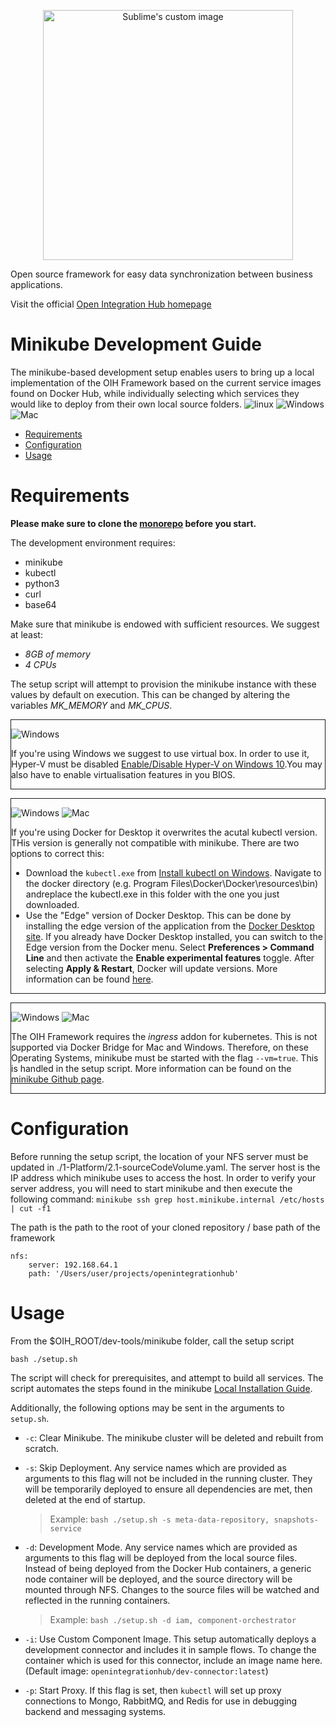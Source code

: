 
<p align="center">
  <img src="https://github.com/openintegrationhub/openintegrationhub/blob/master/Assets/medium-oih-einzeilig-zentriert.jpg" alt="Sublime's custom image" width="400"/>
</p>

Open source framework for easy data synchronization between business applications.

Visit the official [Open Integration Hub homepage](https://www.openintegrationhub.de/)

# Minikube Development Guide

The minikube-based development setup enables users to bring up a local implementation of the OIH Framework based on the current service images found on Docker Hub, while individually selecting which services they would like to deploy from their own local source folders. 
![linux](https://img.shields.io/badge/Linux-red.svg) ![Windows](https://img.shields.io/badge/Windows-blue.svg) ![Mac](https://img.shields.io/badge/Mac-green.svg)

- [Requirements](#requirements)
- [Configuration](#configuration)
- [Usage](#usage)

# Requirements

**Please make sure to clone the [monorepo](https://github.com/openintegrationhub/openintegrationhub) before you start.**

The development environment requires:
- minikube
- kubectl
- python3
- curl
- base64

Make sure that minikube is endowed with sufficient resources. We suggest at least:

- _8GB of memory_
- _4 CPUs_

The setup script will attempt to provision the minikube instance with these values by default on execution. This can be changed by altering the variables *MK_MEMORY* and *MK_CPUS*.
<div style="border-width:1px;border-style:solid;">

![Windows](https://img.shields.io/badge/Windows-blue.svg)

If you're using Windows we suggest to use virtual box. In order to use it, Hyper-V must be disabled [Enable/Disable Hyper-V on Windows 10](https://docs.microsoft.com/de-de/virtualization/hyper-v-on-windows/quick-start/enable-hyper-v).You may also have to enable virtualisation features in you BIOS.
</div>
<p>
<div style="border-width:1px;border-style:solid;">

![Windows](https://img.shields.io/badge/Windows-blue.svg) ![Mac](https://img.shields.io/badge/Mac-green.svg)

If you're using Docker for Desktop it overwrites the acutal kubectl version. THis version is generally not compatible with minikube. There are two options to correct this:
- Download the `kubectl.exe` from [Install kubectl on Windows](https://kubernetes.io/docs/tasks/tools/install-kubectl/#install-kubectl-on-windows). Navigate to the docker directory (e.g. Program Files\Docker\Docker\resources\bin) andreplace the kubectl.exe in this folder with the one you just downloaded.
- Use the "Edge" version of Docker Desktop. This can be done by installing the edge version of the application from the [Docker Desktop site](https://docs.docker.com/desktop/). If you already have Docker Desktop installed, you can switch to the Edge version from the Docker menu. Select **Preferences > Command Line** and then activate the **Enable experimental features** toggle. After selecting **Apply & Restart**, Docker will update versions. More information can be found [here](https://docs.docker.com/docker-for-mac/install/#switch-between-stable-and-edge-versions).
</div>
<p>
<div style="border-width:1px;border-style:solid;">

![Windows](https://img.shields.io/badge/Windows-blue.svg) ![Mac](https://img.shields.io/badge/Mac-green.svg)

The OIH Framework requires the *ingress* addon for kubernetes. This is not supported via Docker Bridge for Mac and Windows. Therefore, on these Operating Systems, minikube must be started with the flag `--vm=true`. This is handled in the setup script. More information can be found on the [minikube Github page](https://github.com/kubernetes/minikube/issues/7332).
</div>
<p>

# Configuration

Before running the setup script, the location of your NFS server must be updated in ./1-Platform/2.1-sourceCodeVolume.yaml. The server host is the IP address which minikube uses to access the host. In order to verify your server address, you will need to start minikube and then execute the following command: `minikube ssh grep host.minikube.internal /etc/hosts | cut -f1`

The path is the path to the root of your cloned repository / base path of the framework
```
nfs:
    server: 192.168.64.1
    path: '/Users/user/projects/openintegrationhub'
```

# Usage

From the $OIH_ROOT/dev-tools/minikube folder, call the setup script
````
bash ./setup.sh
````
The script will check for prerequisites, and attempt to build all services. The script automates the steps found in the minikube [Local Installation Guide](../../minikube/README.md#installation).

Additionally, the following options may be sent in the arguments to `setup.sh`.

- `-c`: Clear Minikube. The minikube cluster will be deleted and rebuilt from scratch.

- `-s`: Skip Deployment. Any service names which are provided as arguments to this flag will not be included in the running cluster. They will be temporarily deployed to ensure all dependencies are met, then deleted at the end of startup.
  > Example: `bash ./setup.sh -s meta-data-repository, snapshots-service` 

- `-d`: Development Mode. Any service names which are provided as arguments to this flag will be deployed from the local source files. Instead of being deployed from the Docker Hub containers, a generic node container will be deployed, and the source directory will be mounted through NFS. Changes to the source files will be watched and reflected in the running containers.
  > Example: `bash ./setup.sh -d iam, component-orchestrator` 

- `-i`: Use Custom Component Image. This setup automatically deploys a development connector and includes it in sample flows. To change the container which is used for this connector, include an image name here. (Default image: `openintegrationhub/dev-connector:latest`)

- `-p`: Start Proxy. If this flag is set, then `kubectl` will set up proxy connections to Mongo, RabbitMQ, and Redis for use in debugging backend and messaging systems.

